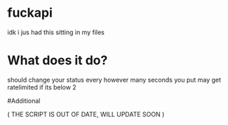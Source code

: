 # fuckapi

idk i jus had this sitting in my files

# What does it do?

should change your status every however many seconds you put 
may get ratelimited if its below 2

#Additional

( THE SCRIPT IS OUT OF DATE, WILL UPDATE SOON )
